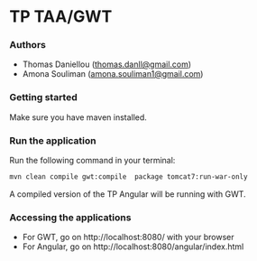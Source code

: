 # TP TAA/GWT

### Authors
* Thomas Daniellou (<thomas.danll@gmail.com>)
* Amona Souliman (<amona.souliman1@gmail.com>)

### Getting started
Make sure you have maven installed.

### Run the application
Run the following command in your terminal:
```bash
mvn clean compile gwt:compile  package tomcat7:run-war-only
```
A compiled version of the TP Angular will be running with GWT.

### Accessing the applications
* For GWT, go on http://localhost:8080/ with your browser
* For Angular, go on http://localhost:8080/angular/index.html